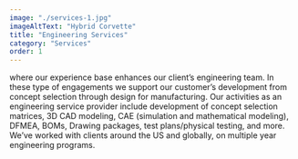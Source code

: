 ```yaml
---
image: "./services-1.jpg"
imageAltText: "Hybrid Corvette"
title: "Engineering Services"
category: "Services"
order: 1
---
```


where our experience base enhances our client’s engineering team. In these type of engagements we support our customer’s development from concept selection through design for manufacturing. Our activities as an engineering service provider include development of concept selection matrices, 3D CAD modeling, CAE (simulation and mathematical modeling), DFMEA, BOMs, Drawing packages, test plans/physical testing, and more. We’ve worked with clients around the US and globally, on multiple year engineering programs.